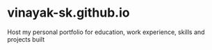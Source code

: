 # vinayak-sk.github.io
Host my personal portfolio for education, work experience, skills and projects built
